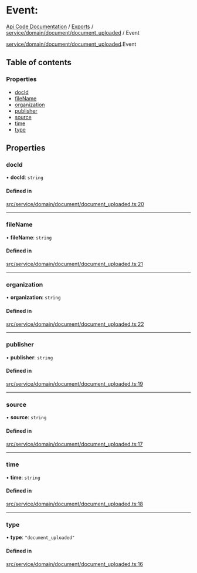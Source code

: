 # Event: 
 
[Api Code Documentation](../README.md) / [Exports](../modules.md) / [service/domain/document/document\_uploaded](../modules/service_domain_document_document_uploaded.md) / Event

[service/domain/document/document_uploaded](../modules/service_domain_document_document_uploaded.md).Event

## Table of contents

### Properties

- [docId](service_domain_document_document_uploaded.Event.md#docid)
- [fileName](service_domain_document_document_uploaded.Event.md#filename)
- [organization](service_domain_document_document_uploaded.Event.md#organization)
- [publisher](service_domain_document_document_uploaded.Event.md#publisher)
- [source](service_domain_document_document_uploaded.Event.md#source)
- [time](service_domain_document_document_uploaded.Event.md#time)
- [type](service_domain_document_document_uploaded.Event.md#type)

## Properties

### docId

• **docId**: `string`

#### Defined in

[src/service/domain/document/document_uploaded.ts:20](https://github.com/openkfw/TruBudget/blob/4d7fd4be/api/src/service/domain/document/document_uploaded.ts#L20)

___

### fileName

• **fileName**: `string`

#### Defined in

[src/service/domain/document/document_uploaded.ts:21](https://github.com/openkfw/TruBudget/blob/4d7fd4be/api/src/service/domain/document/document_uploaded.ts#L21)

___

### organization

• **organization**: `string`

#### Defined in

[src/service/domain/document/document_uploaded.ts:22](https://github.com/openkfw/TruBudget/blob/4d7fd4be/api/src/service/domain/document/document_uploaded.ts#L22)

___

### publisher

• **publisher**: `string`

#### Defined in

[src/service/domain/document/document_uploaded.ts:19](https://github.com/openkfw/TruBudget/blob/4d7fd4be/api/src/service/domain/document/document_uploaded.ts#L19)

___

### source

• **source**: `string`

#### Defined in

[src/service/domain/document/document_uploaded.ts:17](https://github.com/openkfw/TruBudget/blob/4d7fd4be/api/src/service/domain/document/document_uploaded.ts#L17)

___

### time

• **time**: `string`

#### Defined in

[src/service/domain/document/document_uploaded.ts:18](https://github.com/openkfw/TruBudget/blob/4d7fd4be/api/src/service/domain/document/document_uploaded.ts#L18)

___

### type

• **type**: ``"document_uploaded"``

#### Defined in

[src/service/domain/document/document_uploaded.ts:16](https://github.com/openkfw/TruBudget/blob/4d7fd4be/api/src/service/domain/document/document_uploaded.ts#L16)

